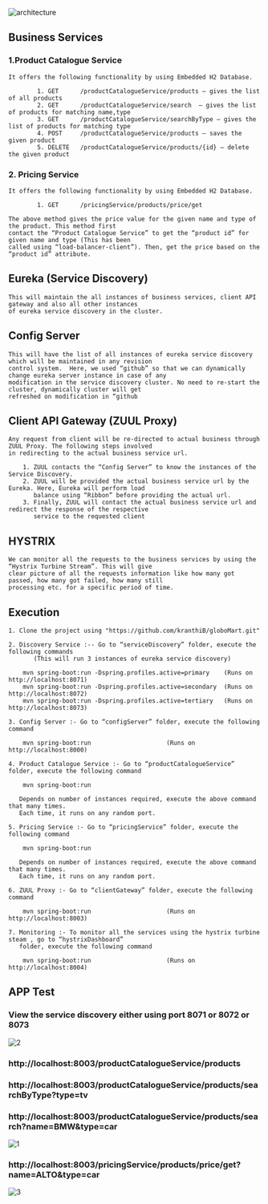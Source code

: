 
![architecture](https://cloud.githubusercontent.com/assets/20100300/16337672/e80b2d7c-39dc-11e6-8918-b5b1df9499d9.JPG)

## Business Services
### 1.Product Catalogue Service

	It offers the following functionality by using Embedded H2 Database.
    
        	1. GET  	/productCatalogueService/products – gives the list of all products
            2. GET 	 	/productCatalogueService/search  – gives the list of products for matching name,type
            3. GET 	 	/productCatalogueService/searchByType – gives the list of products for matching type
            4. POST  	/productCatalogueService/products – saves the given product
            5. DELETE 	/productCatalogueService/products/{id} – delete the given product

### 2. Pricing Service

	It offers the following functionality by using Embedded H2 Database.
    
    		1. GET  	/pricingService/products/price/get
            
    The above method gives the price value for the given name and type of the product. This method first
    contact the “Product Catalogue Service” to get the “product id” for given name and type (This has been
    called using “load-balancer-client”). Then, get the price based on the “product id” attribute.
    
## Eureka (Service Discovery)
	This will maintain the all instances of business services, client API gateway and also all other instances
	of eureka service discovery in the cluster.
	
## Config Server
	This will have the list of all instances of eureka service discovery which will be maintained in any revision
	control system.  Here, we used “github” so that we can dynamically change eureka server instance in case of any
	modification in the service discovery cluster. No need to re-start the cluster, dynamically cluster will get 
	refreshed on modification in “github
	
## Client API Gateway (ZUUL Proxy)
	Any request from client will be re-directed to actual business through ZUUL Proxy. The following steps involved
	in redirecting to the actual business service url.
			
		1. ZUUL contacts the “Config Server” to know the instances of the Service Discovery.
		2. ZUUL will be provided the actual business service url by the Eureka. Here, Eureka will perform load 
		   balance using “Ribbon” before providing the actual url.
		3. Finally, ZUUL will contact the actual business service url and redirect the response of the respective 
		   service to the requested client

## HYSTRIX
	We can monitor all the requests to the business services by using the “Hystrix Turbine Stream”. This will give
	clear picture of all the requests information like how many got passed, how many got failed, how many still 
	processing etc. for a specific period of time.
	
## Execution
	1. Clone the project using "https://github.com/kranthiB/globoMart.git"
	
	2. Discovery Service :-- Go to “serviceDiscovery” folder, execute the following commands
           (This will run 3 instances of eureka service discovery)

		mvn spring-boot:run -Dspring.profiles.active=primary 	(Runs on http://localhost:8071)
		mvn spring-boot:run -Dspring.profiles.active=secondary 	(Runs on http://localhost:8072)
		mvn spring-boot:run -Dspring.profiles.active=tertiary 	(Runs on http://localhost:8073)

	3. Config Server :- Go to “configServer” folder, execute the following command
	
		mvn spring-boot:run 					(Runs on http://localhost:8000)

	4. Product Catalogue Service :- Go to “productCatalogueService” folder, execute the following command
	
		mvn spring-boot:run

	   Depends on number of instances required, execute the above command that many times.
	   Each time, it runs on any random port.
	   
	5. Pricing Service :- Go to “pricingService” folder, execute the following command
	
		mvn spring-boot:run

	   Depends on number of instances required, execute the above command that many times.
	   Each time, it runs on any random port.
	   
	6. ZUUL Proxy :- Go to “clientGateway” folder, execute the following command
	
		mvn spring-boot:run 					(Runs on http://localhost:8003)

	7. Monitoring :- To monitor all the services using the hystrix turbine steam , go to “hystrixDashboard” 
	   folder, execute the following command

		mvn spring-boot:run 					(Runs on http://localhost:8004)
		
## APP Test

### View the service discovery either using port 8071 or 8072 or 8073

![2](https://cloud.githubusercontent.com/assets/20100300/16338562/2bd9d7a0-39e3-11e6-9481-8747f60c3ae1.png)

### http://localhost:8003/productCatalogueService/products
### http://localhost:8003/productCatalogueService/products/searchByType?type=tv
### http://localhost:8003/productCatalogueService/products/search?name=BMW&type=car
![1](https://cloud.githubusercontent.com/assets/20100300/16338558/273ebc4c-39e3-11e6-9a20-aed50acb9736.png)
### http://localhost:8003/pricingService/products/price/get?name=ALTO&type=car
![3](https://cloud.githubusercontent.com/assets/20100300/16338566/30a42132-39e3-11e6-95c0-71e89222ae4a.png)






